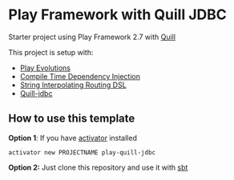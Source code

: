 # Play Framework with Quill JDBC


Starter project using Play Framework 2.7 with [Quill](http://getquill.io/)

This project is setup with:
* [Play Evolutions](https://www.playframework.com/documentation/2.5.x/Evolutions)
* [Compile Time Dependency Injection](https://www.playframework.com/documentation/2.5.x/ScalaCompileTimeDependencyInjection)
* [String Interpolating Routing DSL](https://www.playframework.com/documentation/2.5.x/ScalaSirdRouter)
* [Quill-jdbc](http://getquill.io/#quill-jdbc)

## How to use this template
**Option 1**: If you have [activator](https://www.lightbend.com/community/core-tools/activator-and-sbt) installed

    activator new PROJECTNAME play-quill-jdbc

**Option 2:** Just clone this repository and use it with [sbt](http://www.scala-sbt.org)
